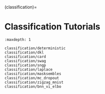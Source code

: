(classification)=

# Classification Tutorials

```{toctree}
:maxdepth: 1

classification/deterministic
classification/dkl
classification/card
classification/swag
classification/sngp
classification/laplace
classification/masksembles
classification/mc_dropout
classification/zigzag_mnist
classification/bnn_vi_elbo
```